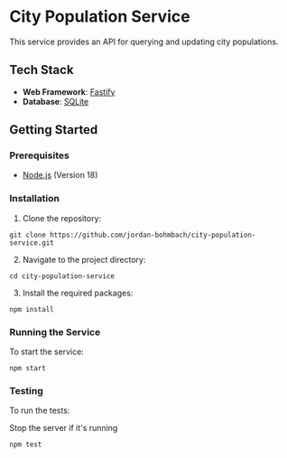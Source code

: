 # City Population Service

This service provides an API for querying and updating city populations.

## Tech Stack

- **Web Framework**: [Fastify](https://www.fastify.io/)
- **Database**: [SQLite](https://www.sqlite.org/index.html)

## Getting Started

### Prerequisites

- [Node.js](https://nodejs.org/) (Version 18)

### Installation

1. Clone the repository:
```
git clone https://github.com/jordan-bohmbach/city-population-service.git
```

2. Navigate to the project directory:
```
cd city-population-service
```

3. Install the required packages:
```
npm install
```

### Running the Service

To start the service:
```
npm start
```

### Testing

To run the tests:

Stop the server if it's running
```
npm test
```
